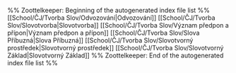 %% Zoottelkeeper: Beginning of the autogenerated index file list  %%
[[School/ČJ/Tvorba Slov/Odvozování|Odvozování]]
[[School/ČJ/Tvorba Slov/Slovotvorba|Slovotvorba]]
[[School/ČJ/Tvorba Slov/Význam předpon a přípon|Význam předpon a přípon]]
[[School/ČJ/Tvorba Slov/Slova Příbuzná|Slova Příbuzná]]
[[School/ČJ/Tvorba Slov/Slovotvorný prostředek|Slovotvorný prostředek]]
[[School/ČJ/Tvorba Slov/Slovotvorný Základ|Slovotvorný Základ]]
%% Zoottelkeeper: End of the autogenerated index file list  %%
